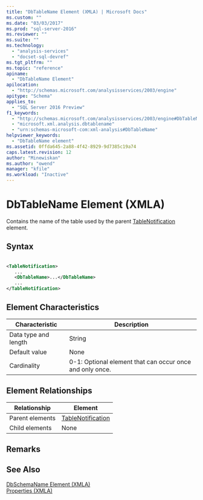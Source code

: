 ```yaml
---
title: "DbTableName Element (XMLA) | Microsoft Docs"
ms.custom: ""
ms.date: "03/03/2017"
ms.prod: "sql-server-2016"
ms.reviewer: ""
ms.suite: ""
ms.technology: 
  - "analysis-services"
  - "docset-sql-devref"
ms.tgt_pltfrm: ""
ms.topic: "reference"
apiname: 
  - "DbTableName Element"
apilocation: 
  - "http://schemas.microsoft.com/analysisservices/2003/engine"
apitype: "Schema"
applies_to: 
  - "SQL Server 2016 Preview"
f1_keywords: 
  - "http://schemas.microsoft.com/analysisservices/2003/engine#DbTableName"
  - "microsoft.xml.analysis.dbtablename"
  - "urn:schemas-microsoft-com:xml-analysis#DbTableName"
helpviewer_keywords: 
  - "DbTableName element"
ms.assetid: 0ffda645-2a88-4f42-8929-9d7385c19a74
caps.latest.revision: 12
author: "Minewiskan"
ms.author: "owend"
manager: "kfile"
ms.workload: "Inactive"
---
```

# DbTableName Element (XMLA)
  Contains the name of the table used by the parent [TableNotification](../../../analysis-services/xmla/xml-elements-properties/tablenotification-element-xmla.md) element.  
  
## Syntax  
  
```xml  
  
<TableNotification>  
   ...  
   <DbTableName>...</DbTableName>  
   ...  
</TableNotification>  
```  
  
## Element Characteristics  
  
|Characteristic|Description|  
|--------------------|-----------------|  
|Data type and length|String|  
|Default value|None|  
|Cardinality|0-1: Optional element that can occur once and only once.|  
  
## Element Relationships  
  
|Relationship|Element|  
|------------------|-------------|  
|Parent elements|[TableNotification](../../../analysis-services/xmla/xml-elements-properties/tablenotification-element-xmla.md)|  
|Child elements|None|  
  
## Remarks  
  
## See Also  
 [DbSchemaName Element &#40;XMLA&#41;](../../../analysis-services/xmla/xml-elements-properties/dbschemaname-element-xmla.md)   
 [Properties &#40;XMLA&#41;](../../../analysis-services/xmla/xml-elements-properties/xml-elements-properties.md)  
  
  
